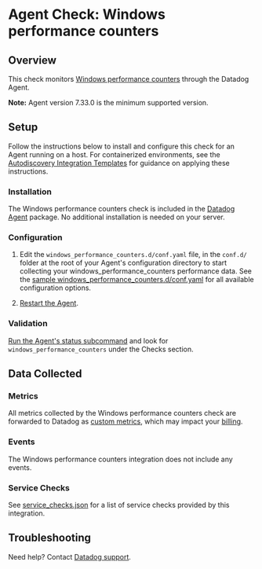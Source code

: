 # Agent Check: Windows performance counters

## Overview

This check monitors [Windows performance counters][1] through the Datadog Agent.

**Note:** Agent version 7.33.0 is the minimum supported version.

## Setup

Follow the instructions below to install and configure this check for an Agent running on a host. For containerized environments, see the [Autodiscovery Integration Templates][3] for guidance on applying these instructions.

### Installation

The Windows performance counters check is included in the [Datadog Agent][2] package.
No additional installation is needed on your server.

### Configuration

1. Edit the `windows_performance_counters.d/conf.yaml` file, in the `conf.d/` folder at the root of your Agent's configuration directory to start collecting your windows_performance_counters performance data. See the [sample windows_performance_counters.d/conf.yaml][4] for all available configuration options.

2. [Restart the Agent][5].

### Validation

[Run the Agent's status subcommand][6] and look for `windows_performance_counters` under the Checks section.

## Data Collected

### Metrics

All metrics collected by the Windows performance counters check are forwarded to Datadog as [custom metrics][7], which may impact your [billing][8].

### Events

The Windows performance counters integration does not include any events.

### Service Checks

See [service_checks.json][9] for a list of service checks provided by this integration.

## Troubleshooting

Need help? Contact [Datadog support][10].


[1]: https://docs.microsoft.com/en-us/windows/win32/perfctrs/about-performance-counters
[2]: https://app.datadoghq.com/account/settings/agent/latest
[3]: https://docs.datadoghq.com/agent/kubernetes/integrations/
[4]: https://github.com/DataDog/integrations-core/blob/master/windows_performance_counters/datadog_checks/windows_performance_counters/data/conf.yaml.example
[5]: https://docs.datadoghq.com/agent/guide/agent-commands/#start-stop-and-restart-the-agent
[6]: https://docs.datadoghq.com/agent/guide/agent-commands/#agent-status-and-information
[7]: https://docs.datadoghq.com/developers/metrics/custom_metrics/
[8]: https://docs.datadoghq.com/account_management/billing/custom_metrics/
[9]: https://github.com/DataDog/integrations-core/blob/master/windows_performance_counters/assets/service_checks.json
[10]: https://docs.datadoghq.com/help/
